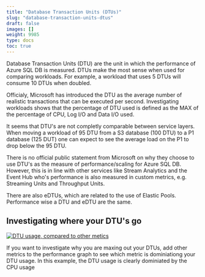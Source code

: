```yaml
---
title: "Database Transaction Units (DTUs)"
slug: "database-transaction-units-dtus"
draft: false
images: []
weight: 9985
type: docs
toc: true
---
```


Database Transaction Units (DTU) are the unit in which the performance of Azure SQL DB is measured. DTUs make the most sense when used for comparing workloads. For example, a workload that uses 5 DTUs will consume 10 DTUs when doubled.

Officialy, Microsoft has introduced the DTU as the average number of realistic transactions that can be executed per second. Investigating workloads shows that the percentage of DTU used is defined as the MAX of the percentage of CPU, Log I/O and Data I/O used.

It seems that DTU's are not completly comparable between service layers. When moving a workload of 95 DTU from a S3 database (100 DTU) to a P1 database (125 DUT) one can expect to see the average load on the P1 to drop below the 95 DTU.

There is no official public statement from Microsoft on why they choose to use DTU's as the measure of performance/scaling for Azure SQL DB. However, this is in line with other services like Stream Analytics and the Event Hub who's performance is also measured in custom metrics, e.g. Streaming Units and Throughput Units.

There are also eDTUs, which are related to the use of Elastic Pools. Performance wise a DTU and eDTU are the same.

## Investigating where your DTU's go
[![DTU usage, compared to other metics][1]][1]


  [1]: https://i.stack.imgur.com/WsOlt.png

If you want to investigate why you are maxing out your DTUs, add other metrics to the performance graph to see which metric is dominiationg your DTU usage. In this example, the DTU usage is clearly dominiated by the CPU usage

